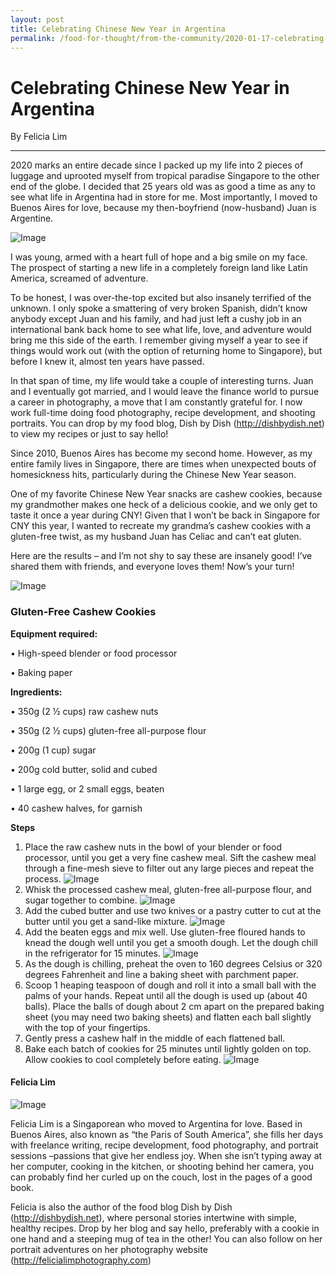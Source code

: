 ```yaml
---
layout: post
title: Celebrating Chinese New Year in Argentina 
permalink: /food-for-thought/from-the-community/2020-01-17-celebrating-cny-in-argentina
---
```


# Celebrating Chinese New Year in Argentina 

By Felicia Lim
<hr>

2020 marks an entire decade since I packed up my life into 2 pieces of luggage and uprooted myself from tropical paradise Singapore to the other end of the globe. I decided that 25 years old was as good a time as any to see what life in Argentina had in store for me. Most importantly, I moved to Buenos Aires for love, because my then-boyfriend (now-husband) Juan is Argentine. 

![Image](/images/stories/2020/Jan/cny-argentina-felicia-1.png)

I was young, armed with a heart full of hope and a big smile on my face. The prospect of starting a new life in a completely foreign land like Latin America, screamed of adventure. 

To be honest, I was over-the-top excited but also insanely terrified of the unknown. I only spoke a smattering of very broken Spanish, didn’t know anybody except Juan and his family, and had just left a cushy job in an international bank back home to see what life, love, and adventure would bring me this side of the earth. I remember giving myself a year to see if things would work out (with the option of returning home to Singapore), but before I knew it, almost ten years have passed. 

In that span of time, my life would take a couple of interesting turns. Juan and I eventually got married, and I would leave the finance world to pursue a career in photography, a move that I am constantly grateful for. I now work full-time doing food photography, recipe development, and shooting portraits. You can drop by my food blog, Dish by Dish (http://dishbydish.net) to view my recipes or just to say hello! 

Since 2010, Buenos Aires has become my second home. However, as my entire family lives in Singapore, there are times when unexpected bouts of homesickness hits, particularly during the Chinese New Year season. 

One of my favorite Chinese New Year snacks are cashew cookies, because my grandmother makes one heck of a delicious cookie, and we only get to taste it once a year during CNY! Given that I won’t be back in Singapore for CNY this year, I wanted to recreate my grandma’s cashew cookies with a gluten-free twist, as my husband Juan has Celiac and can’t eat gluten. 

Here are the results – and I’m not shy to say these are insanely good! I’ve shared them with friends, and everyone loves them! Now’s your turn! 

![Image](/images/stories/2020/Jan/cny-argentina-felicia-2.png)

### Gluten-Free Cashew Cookies

**Equipment required:**

•	High-speed blender or food processor

•	Baking paper


**Ingredients:**

•	350g (2 ½ cups) raw cashew nuts

•	350g (2 ½ cups) gluten-free all-purpose flour

•	200g (1 cup) sugar

•	200g cold butter, solid and cubed

•	1 large egg, or 2 small eggs, beaten

•	40 cashew halves, for garnish


**Steps**

1.	Place the raw cashew nuts in the bowl of your blender or food processor, until you get a very fine cashew meal. Sift the cashew meal through a fine-mesh sieve to filter out any large pieces and repeat the process. 
![Image](/images/stories/2020/Jan/cny-argentina-felicia-3.png)
2.	Whisk the processed cashew meal, gluten-free all-purpose flour, and sugar together to combine.
![Image](/images/stories/2020/Jan/cny-argentina-felicia-4.png)
3.	Add the cubed butter and use two knives or a pastry cutter to cut at the butter until you get a sand-like mixture.
![Image](/images/stories/2020/Jan/cny-argentina-felicia-5.png)
4.	Add the beaten eggs and mix well. Use gluten-free floured hands to knead the dough well until you get a smooth dough. Let the dough chill in the refrigerator for 15 minutes.
![Image](/images/stories/2020/Jan/cny-argentina-felicia-6.png)
5.	As the dough is chilling, preheat the oven to 160 degrees Celsius or 320 degrees Fahrenheit and line a baking sheet with parchment paper. 
6.	Scoop 1 heaping teaspoon of dough and roll it into a small ball with the palms of your hands. Repeat until all the dough is used up (about 40 balls). Place the balls of dough about 2 cm apart on the prepared baking sheet (you may need two baking sheets) and flatten each ball slightly with the top of your fingertips.
7.	Gently press a cashew half in the middle of each flattened ball.
8.	Bake each batch of cookies for 25 minutes until lightly golden on top. Allow cookies to cool completely before eating.
![Image](/images/stories/2020/Jan/cny-argentina-felicia-7.png)

#### Felicia Lim

![Image](/images/stories/2020/Jan/cny-argentina-felicia-8.png)

Felicia Lim is a Singaporean who moved to Argentina for love. Based in Buenos Aires, also known as “the Paris of South America”, she fills her days with freelance writing, recipe development, food photography, and portrait sessions –passions that give her endless joy. When she isn’t typing away at her computer, cooking in the kitchen, or shooting behind her camera, you can probably find her curled up on the couch, lost in the pages of a good book. 

Felicia is also the author of the food blog Dish by Dish (http://dishbydish.net), where personal stories intertwine with simple, healthy recipes. Drop by her blog and say hello, preferably with a cookie in one hand and a steeping mug of tea in the other! You can also follow on her portrait adventures on her photography website (http://felicialimphotography.com)
